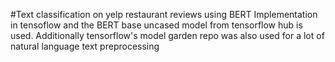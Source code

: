 #Text classification on yelp restaurant reviews using BERT
Implementation in tensoflow and the BERT base uncased model from tensorflow hub is used. Additionally tensorflow's model garden repo was also used for a lot of natural language text preprocessing
